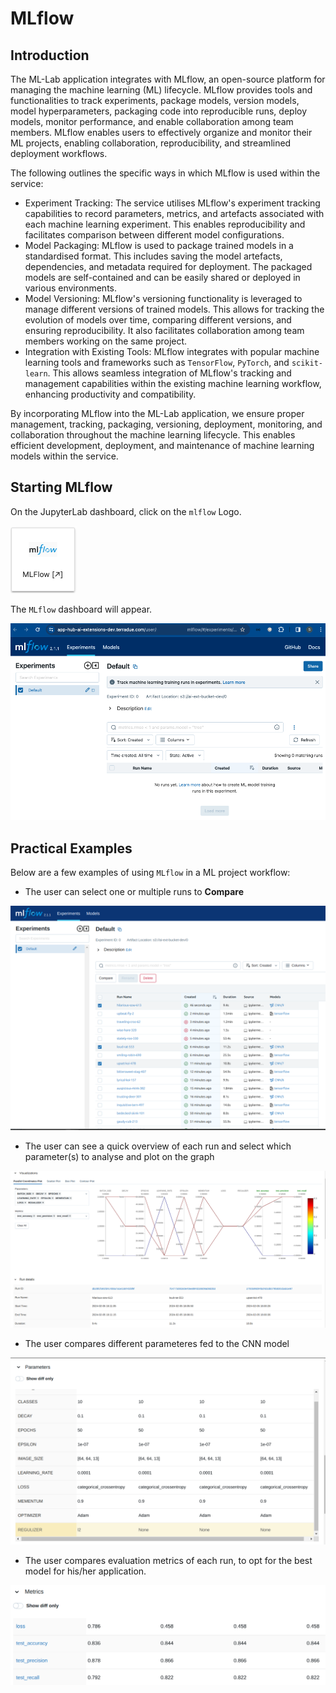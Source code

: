 # MLflow

## Introduction
The ML-Lab application integrates with MLflow, an open-source platform for managing the machine learning (ML) lifecycle. MLflow provides tools and functionalities to track experiments, package models, version models, model hyperparameters, packaging code into reproducible runs, deploy models, monitor performance, and enable collaboration among team members. MLflow enables users to effectively organize and monitor their ML projects, enabling collaboration, reproducibility, and streamlined deployment workflows.

The following outlines the specific ways in which MLflow is used within the service:

* Experiment Tracking: The service utilises MLflow's experiment tracking capabilities to record parameters, metrics, and artefacts associated with each machine learning experiment. This enables reproducibility and facilitates comparison between different model configurations.
* Model Packaging: MLflow is used to package trained models in a standardised format. This includes saving the model artefacts, dependencies, and metadata required for deployment. The packaged models are self-contained and can be easily shared or deployed in various environments.
* Model Versioning: MLflow's versioning functionality is leveraged to manage different versions of trained models. This allows for tracking the evolution of models over time, comparing different versions, and ensuring reproducibility. It also facilitates collaboration among team members working on the same project.
* Integration with Existing Tools: MLflow integrates with popular machine learning tools and frameworks such as `TensorFlow`, `PyTorch`, and `scikit-learn`. This allows seamless integration of MLflow's tracking and management capabilities within the existing machine learning workflow, enhancing productivity and compatibility.

By incorporating MLflow into the ML-Lab application, we ensure proper management, tracking, packaging, versioning, deployment, monitoring, and collaboration throughout the machine learning lifecycle. This enables efficient development, deployment, and maintenance of machine learning models within the service.

## Starting MLflow

On the JupyterLab dashboard, click on the `mlflow` Logo.

![image](./imgs/mlflow_icon.png)

The `MLflow` dashboard will appear.

![image](./imgs/mlflow_dashboard.png)

## Practical Examples

Below are a few examples of using `MLflow` in a ML project workflow:

* The user can select one or multiple runs to **Compare**

![image](./imgs/selectrun.png)

* The user can see a quick overview of each run and select which parameter(s) to analyse and plot on the graph

![image](./imgs/rundetails.png)

* The user compares different parameteres fed to the CNN model

![image](./imgs/parameters.png)

* The user compares evaluation metrics of each run, to opt for the best model for his/her application. 

![image](./imgs/metrics.png)
